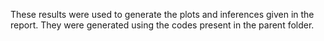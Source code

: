 These results were used to generate the plots and inferences given in the report. They were generated using the codes present in the parent folder.